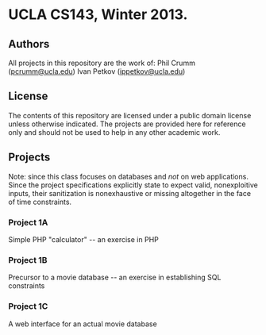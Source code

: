 # UCLA CS143, Winter 2013.
## Authors
All projects in this repository are the work of:
Phil Crumm (pcrumm@ucla.edu)
Ivan Petkov (ippetkov@ucla.edu)

## License
The contents of this repository are licensed under a public domain license unless otherwise indicated. The projects are provided here for reference only and should not be used to help in any other academic work.

## Projects

Note: since this class focuses on databases and *not* on web applications. Since the project specifications explicitly state to expect valid, nonexploitive inputs, their sanitization is nonexhaustive or missing altogether in the face of time constraints.

### Project 1A
Simple PHP "calculator" -- an exercise in PHP

### Project 1B
Precursor to a movie database -- an exercise in establishing SQL constraints

### Project 1C
A web interface for an actual movie database
